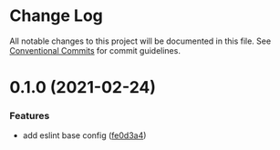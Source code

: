 # Change Log

All notable changes to this project will be documented in this file.
See [Conventional Commits](https://conventionalcommits.org) for commit guidelines.

# 0.1.0 (2021-02-24)


### Features

* add eslint base config ([fe0d3a4](https://github.com/choi-moeta/lint-config-lerna/commit/fe0d3a4545613e7f4af29addfd24e0e7b76b1f80))
